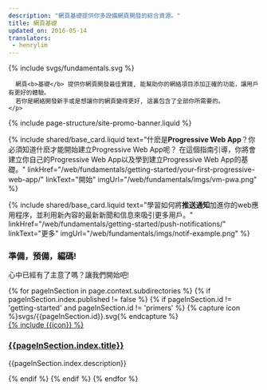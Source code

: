 ```yaml
---
description: "網頁基礎提供你多設備網頁開發的綜合資源。"
title: 網頁基礎
updated_on: 2016-05-14
translators:
 - henrylim
---
```


<div class="wf-subheading wf-fundamentals-landing">
  <div class="page-content">
    {% include svgs/fundamentals.svg %}
    <p class="mdl-typography--font-thin">

      網頁<b>基礎</b> 提供你網頁開發最佳實踐, 能幫助你的網絡項目添加正確的功能，讓用戶有更好的體驗。
      若你是網絡開發新手或是想讓你的網頁變得更好, 這裏包含了全部你所需要的。
    </p>
  </div>
</div>

{% include page-structure/site-promo-banner.liquid %}

<div class="page-content mdl-grid wf-fundamentals-cta">

  {% include shared/base_card.liquid text="什麽是<b>Progressive Web App</b>？你必須知道什麽才能開始建立Progressive Web App呢？ 在這個指南引導，你將會建立你自己的Progressive Web App以及學到建立Progressive Web App的基礎。" linkHref="/web/fundamentals/getting-started/your-first-progressive-web-app/" linkText="開始" imgUrl="/web/fundamentals/imgs/vm-pwa.png" %}

  {% include shared/base_card.liquid text="學習如何將<b>推送通知</b>加進你的web應用程序，並利用新內容的最新新聞和信息來吸引更多用戶。" linkHref="/web/fundamentals/getting-started/push-notifications/" linkText="更多" imgUrl="/web/fundamentals/imgs/notif-example.png" %}

</div>

<div class="wf-secondaryheading">
  <div class="page-content">
    <h3>準備，預備，編碼!</h3>
    <p>
      心中已經有了主意了嗎？讓我們開始吧!
    </p>
    <div class="mdl-grid mdl-typography--text-center wf-fundamentals-areas">
      {% for pageInSection in page.context.subdirectories %}
      {% if pageInSection.index.published != false %}
      {% if pageInSection.id != 'getting-started' and pageInSection.id != 'primers' %}
      {% capture icon %}svgs/{{pageInSection.id}}.svg{% endcapture %}
        <div class="mdl-cell mdl-cell--4-col">
          <div class="icon">
            <a href="{{pageInSection.index.canonical_url }}">
              {% include {{icon}} %}
            </a>
          </div>
          <h3>
            <a href="{{pageInSection.index.canonical_url }}">
            {{pageInSection.index.title}}
            </a>
          </h3>
          <p>{{pageInSection.index.description}}</p>
        </div>
      {% endif %}
      {% endif %}
      {% endfor %}
    </div>
  </div>
</div>
